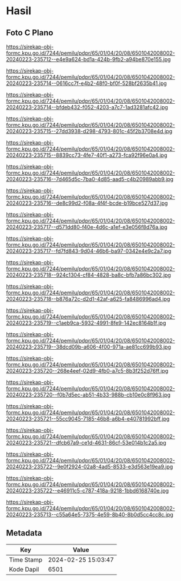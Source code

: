 # Hasil

## Foto C Plano

https://sirekap-obj-formc.kpu.go.id/7244/pemilu/pdpr/65/01/04/20/08/6501042008002-20240223-235712--e4e9a624-bd1a-424b-9fb2-a94be870e155.jpg

https://sirekap-obj-formc.kpu.go.id/7244/pemilu/pdpr/65/01/04/20/08/6501042008002-20240223-235714--0616cc7f-e4b2-48f0-bf0f-528bf2635b41.jpg

https://sirekap-obj-formc.kpu.go.id/7244/pemilu/pdpr/65/01/04/20/08/6501042008002-20240223-235714--bfdeb432-f052-4203-a7c7-1ad3281afc42.jpg

https://sirekap-obj-formc.kpu.go.id/7244/pemilu/pdpr/65/01/04/20/08/6501042008002-20240223-235715--27dd3938-d298-4793-801c-45f2b3708e4d.jpg

https://sirekap-obj-formc.kpu.go.id/7244/pemilu/pdpr/65/01/04/20/08/6501042008002-20240223-235715--8839cc73-4fe7-40f1-a273-fca92f96e0a4.jpg

https://sirekap-obj-formc.kpu.go.id/7244/pemilu/pdpr/65/01/04/20/08/6501042008002-20240223-235716--7d465d5c-7ba0-4d85-aad5-c4b20989abb9.jpg

https://sirekap-obj-formc.kpu.go.id/7244/pemilu/pdpr/65/01/04/20/08/6501042008002-20240223-235716--de8c99d2-f08a-4f4f-bcde-b19bce527d37.jpg

https://sirekap-obj-formc.kpu.go.id/7244/pemilu/pdpr/65/01/04/20/08/6501042008002-20240223-235717--d571dd80-f40e-4d6c-a1ef-e3e056f8d76a.jpg

https://sirekap-obj-formc.kpu.go.id/7244/pemilu/pdpr/65/01/04/20/08/6501042008002-20240223-235717--fd7fd843-9d04-46b6-ba97-0342e4e9c2a7.jpg

https://sirekap-obj-formc.kpu.go.id/7244/pemilu/pdpr/65/01/04/20/08/6501042008002-20240223-235718--924c1304-cf84-4828-ba8c-bfb7a86bc302.jpg

https://sirekap-obj-formc.kpu.go.id/7244/pemilu/pdpr/65/01/04/20/08/6501042008002-20240223-235718--b876a72c-d2d1-42af-a625-fa8486996ad4.jpg

https://sirekap-obj-formc.kpu.go.id/7244/pemilu/pdpr/65/01/04/20/08/6501042008002-20240223-235719--c1aeb9ca-5932-4991-8fe9-142ec8164b1f.jpg

https://sirekap-obj-formc.kpu.go.id/7244/pemilu/pdpr/65/01/04/20/08/6501042008002-20240223-235719--38dcd09b-a606-4f00-971a-ae81cc699b93.jpg

https://sirekap-obj-formc.kpu.go.id/7244/pemilu/pdpr/65/01/04/20/08/6501042008002-20240223-235720--268e4eef-02d9-4fb0-a7c5-8b3f252d76ff.jpg

https://sirekap-obj-formc.kpu.go.id/7244/pemilu/pdpr/65/01/04/20/08/6501042008002-20240223-235720--f0b7d5ec-ab51-4b33-988b-cb10e0c8f963.jpg

https://sirekap-obj-formc.kpu.go.id/7244/pemilu/pdpr/65/01/04/20/08/6501042008002-20240223-235721--55cc9045-7185-46b8-a6b4-e40781992bff.jpg

https://sirekap-obj-formc.kpu.go.id/7244/pemilu/pdpr/65/01/04/20/08/6501042008002-20240223-235721--dfcb67a9-ce1d-4631-86cf-53e014b1c2a5.jpg

https://sirekap-obj-formc.kpu.go.id/7244/pemilu/pdpr/65/01/04/20/08/6501042008002-20240223-235722--9e0f2924-02a8-4ad5-8533-e3d563e19ea9.jpg

https://sirekap-obj-formc.kpu.go.id/7244/pemilu/pdpr/65/01/04/20/08/6501042008002-20240223-235722--e46911c5-c787-418a-9218-1bbd6168740e.jpg

https://sirekap-obj-formc.kpu.go.id/7244/pemilu/pdpr/65/01/04/20/08/6501042008002-20240223-235713--c55a64e5-7375-4e59-8b40-8b0d5cc4cc8c.jpg


## Metadata

| Key        | Value               |
| ---------- | ------------------- |
| Time Stamp | 2024-02-25 15:03:47 |
| Kode Dapil | 6501                |



